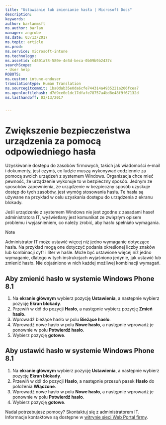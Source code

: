 ```yaml
---
title: "Ustawianie lub zmienianie hasła | Microsoft Docs"
description: 
keywords: 
author: barlanmsft
ms.author: barlan
manager: angrobe
ms.date: 03/13/2017
ms.topic: article
ms.prod: 
ms.service: microsoft-intune
ms.technology: 
ms.assetid: c4801a78-580e-4e3d-beca-0b09b9b2437c
searchScope:
- User help
ROBOTS: 
ms.custom: intune-enduser
translationtype: Human Translation
ms.sourcegitcommit: 1ba0dab35e0da6cfe744314a4935221a206fcea7
ms.openlocfilehash: d7d9ce0e1dc17dfafe78757a4bd8e48f9f67132d
ms.lasthandoff: 03/13/2017


---
```


# <a name="make-your-device-safer-with-the-right-password"></a>Zwiększenie bezpieczeństwa urządzenia za pomocą odpowiedniego hasła

Uzyskiwanie dostępu do zasobów firmowych, takich jak wiadomości e-mail i dokumenty, jest czymś, co ludzie muszą wykonywać codziennie za pomocą swoich urządzeń z systemem Windows. Organizacja chce mieć pewność, że urządzenie wykonuje to w bezpieczny sposób. Jednym ze sposobów zapewnienia, że urządzenie w bezpieczny sposób uzyskuje dostęp do tych zasobów, jest wymóg stosowania hasła. Te hasła są używane na przykład w celu uzyskania dostępu do urządzenia z ekranu blokady.

Jeśli urządzenie z systemem Windows nie jest zgodne z zasadami haseł administratora IT, wyświetlany jest komunikat ze zwięzłym opisem problemu i wyjaśnieniem, co należy zrobić, aby hasło spełniało wymagania.

> [!Note]
> Administrator IT może ustawić więcej niż jedno wymaganie dotyczące hasła. Na przykład mogą one dotyczyć podania określonej liczby znaków lub kombinacji cyfr i liter w haśle. Może być ustawione więcej niż jedno wymaganie, dlatego w tych instrukcjach wyjaśniono jedynie, jak ustawić lub zmienić hasło. Nie objaśniono w nich każdej możliwej kombinacji wymagań.

## <a name="to-change-your-password-on-windows-phone-81"></a>Aby zmienić hasło w systemie Windows Phone 8.1

1. Na **ekranie głównym** wybierz pozycję **Ustawienia**, a następnie wybierz pozycję **Ekran blokady**.
2. Przewiń w dół do pozycji **Hasło**, a następnie wybierz pozycję **Zmień hasło**.
3. Wprowadź bieżące hasło w polu **Bieżące hasło**.
4. Wprowadź nowe hasło w polu **Nowe hasło**, a następnie wprowadź je ponownie w polu **Potwierdź hasło**.
4. Wybierz pozycję **gotowe**.

## <a name="to-set-your-password-on-windows-phone-81"></a>Aby ustawić hasło w systemie Windows Phone 8.1

1. Na **ekranie głównym** wybierz pozycję **Ustawienia**, a następnie wybierz pozycję **Ekran blokady**.
2. Przewiń w dół do pozycji **Hasło**, a następnie przesuń pasek **Hasło** do położenia **Włączone**.
3. Wprowadź nowe hasło w polu **Nowe hasło**, a następnie wprowadź je ponownie w polu **Potwierdź hasło**.
4. Wybierz pozycję **gotowe**.

Nadal potrzebujesz pomocy? Skontaktuj się z administratorem IT. Informacje kontaktowe są dostępne w [witrynie sieci Web Portal firmy](http://portal.manage.microsoft.com).

